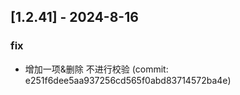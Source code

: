 ## [1.2.41] - 2024-8-16

### fix

- 增加一项&删除 不进行校验 (commit: e251f6dee5aa937256cd565f0abd83714572ba4e)
